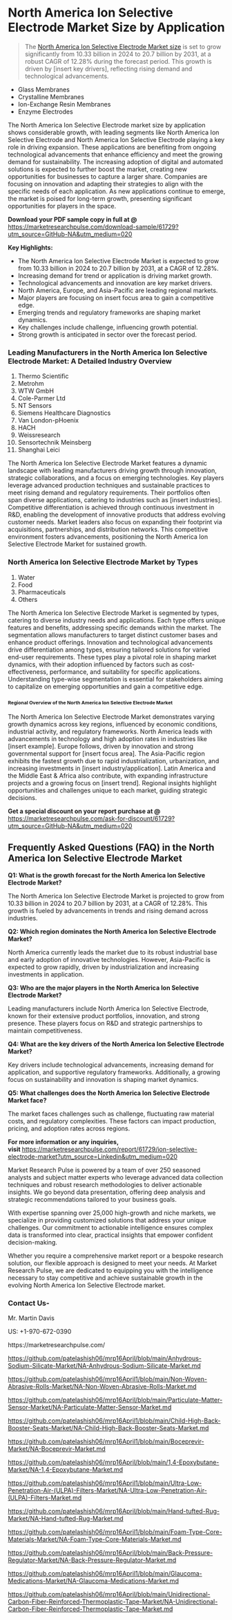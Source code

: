 <h1>North America Ion Selective Electrode Market&nbsp;Size by Application</h1><blockquote><p>The <a href="https://marketresearchpulse.com/download-sample/61729?utm_source=GitHub-NA&amp;utm_medium=020">North America Ion Selective Electrode Market size</a> is set to grow significantly from 10.33 billion in 2024 to 20.7 billion by 2031, at a robust CAGR of 12.28% during the forecast period. This growth is driven by [insert key drivers], reflecting rising demand and technological advancements.</p></blockquote><ul><li>Glass Membranes <li> Crystalline Membranes <li> Ion-Exchange Resin Membranes <li> Enzyme Electrodes</li></ul><p>The North America Ion Selective Electrode market size by application shows considerable growth, with leading segments like North America Ion Selective Electrode and North America Ion Selective Electrode playing a key role in driving expansion. These applications are benefiting from ongoing technological advancements that enhance efficiency and meet the growing demand for sustainability. The increasing adoption of digital and automated solutions is expected to further boost the market, creating new opportunities for businesses to capture a larger share. Companies are focusing on innovation and adapting their strategies to align with the specific needs of each application. As new applications continue to emerge, the market is poised for long-term growth, presenting significant opportunities for players in the space.</p><p><strong>Download your PDF sample copy in full at @ </strong><a href="https://marketresearchpulse.com/download-sample/61729?utm_source=GitHub-NA&amp;utm_medium=020">https://marketresearchpulse.com/download-sample/61729?utm_source=GitHub-NA&amp;utm_medium=020</a></p><p><strong>Key Highlights: </strong></p><ul><li>The North America Ion Selective Electrode Market is expected to grow from 10.33 billion in 2024 to 20.7 billion by 2031, at a CAGR of 12.28%.</li><li>Increasing demand for trend or application is driving market growth.</li><li>Technological advancements and innovation are key market drivers.</li><li>North America, Europe, and Asia-Pacific are leading regional markets.</li><li>Major players are focusing on insert focus area to gain a competitive edge.</li><li>Emerging trends and regulatory frameworks are shaping market dynamics.</li><li>Key challenges include challenge, influencing growth potential.</li><li>Strong growth is anticipated in sector over the forecast period.</li></ul><h3>Leading Manufacturers in the North America Ion Selective Electrode Market: A Detailed Industry Overview</h3><ol><li>Thermo Scientific</li><li>Metrohm</li><li>WTW GmbH</li><li>Cole-Parmer Ltd</li><li>NT Sensors</li><li>Siemens Healthcare Diagnostics</li><li>Van London-pHoenix</li><li>HACH</li><li>Weissresearch</li><li>Sensortechnik Meinsberg</li><li>Shanghai Leici</li></ol><div class="flex max-w-full flex-col flex-grow"><div class="min-h-8 text-message flex w-full flex-col items-end gap-2 whitespace-normal break-words [.text-message+&amp;]:mt-5" dir="auto" data-message-author-role="assistant" data-message-id="fd8432e4-4910-450d-b182-61b7bfb0a01f" data-message-model-slug="gpt-4o"><div class="flex w-full flex-col gap-1 empty:hidden first:pt-[3px]"><div class="markdown prose w-full break-words dark:prose-invert light"><p>The North America Ion Selective Electrode Market features a dynamic landscape with leading manufacturers driving growth through innovation, strategic collaborations, and a focus on emerging technologies. Key players leverage advanced production techniques and sustainable practices to meet rising demand and regulatory requirements. Their portfolios often span diverse applications, catering to industries such as [insert industries]. Competitive differentiation is achieved through continuous investment in R&amp;D, enabling the development of innovative products that address evolving customer needs. Market leaders also focus on expanding their footprint via acquisitions, partnerships, and distribution networks. This competitive environment fosters advancements, positioning the North America Ion Selective Electrode Market for sustained growth.</p></div></div></div></div><h3>North America Ion Selective Electrode Market by Types</h3><ol><li>Water <li> Food <li> Pharmaceuticals <li> Others</li></ol><div class="flex max-w-full flex-col flex-grow"><div class="min-h-8 text-message flex w-full flex-col items-end gap-2 whitespace-normal break-words [.text-message+&amp;]:mt-5" dir="auto" data-message-author-role="assistant" data-message-id="084470be-0bb7-4664-bddf-5156b4f41249" data-message-model-slug="gpt-4o-mini"><div class="flex w-full flex-col gap-1 empty:hidden first:pt-[3px]"><div class="markdown prose w-full break-words dark:prose-invert light"><p>The North America Ion Selective Electrode Market is segmented by types, catering to diverse industry needs and applications. Each type offers unique features and benefits, addressing specific demands within the market. The segmentation allows manufacturers to target distinct customer bases and enhance product offerings. Innovation and technological advancements drive differentiation among types, ensuring tailored solutions for varied end-user requirements. These types play a pivotal role in shaping market dynamics, with their adoption influenced by factors such as cost-effectiveness, performance, and suitability for specific applications. Understanding type-wise segmentation is essential for stakeholders aiming to capitalize on emerging opportunities and gain a competitive edge.</p></div></div></div></div><h3><span style="font-size: 11px;">Regional Overview of the North America Ion Selective Electrode Market</span></h3><div class="flex max-w-full flex-col flex-grow"><div class="min-h-8 text-message flex w-full flex-col items-end gap-2 whitespace-normal break-words [.text-message+&amp;]:mt-5" dir="auto" data-message-author-role="assistant" data-message-id="e9038762-ce64-4e30-91c9-9bd413514231" data-message-model-slug="gpt-4o-mini"><div class="flex w-full flex-col gap-1 empty:hidden first:pt-[3px]"><div class="markdown prose w-full break-words dark:prose-invert light"><p>The North America Ion Selective Electrode Market demonstrates varying growth dynamics across key regions, influenced by economic conditions, industrial activity, and regulatory frameworks. North America leads with advancements in technology and high adoption rates in industries like [insert example]. Europe follows, driven by innovation and strong governmental support for [insert focus area]. The Asia-Pacific region exhibits the fastest growth due to rapid industrialization, urbanization, and increasing investments in [insert industry/application]. Latin America and the Middle East &amp; Africa also contribute, with expanding infrastructure projects and a growing focus on [insert trend]. Regional insights highlight opportunities and challenges unique to each market, guiding strategic decisions.</p></div></div></div></div><p><strong>Get a special discount on your report purchase at @ </strong><a href="https://marketresearchpulse.com/ask-for-discount/61729?utm_source=GitHub-NA&amp;utm_medium=020">https://marketresearchpulse.com/ask-for-discount/61729?utm_source=GitHub-NA&amp;utm_medium=020</a></p><h2>Frequently Asked Questions (FAQ) in the North America Ion Selective Electrode Market</h2><p><strong>Q1: What is the growth forecast for the North America Ion Selective Electrode Market?</strong></p><p>The North America Ion Selective Electrode Market is projected to grow from 10.33 billion in 2024 to 20.7 billion by 2031, at a CAGR of 12.28%. This growth is fueled by advancements in trends and rising demand across industries.</p><p><strong>Q2: Which region dominates the North America Ion Selective Electrode Market?</strong></p><p>North America currently leads the market due to its robust industrial base and early adoption of innovative technologies. However, Asia-Pacific is expected to grow rapidly, driven by industrialization and increasing investments in application.</p><p><strong>Q3: Who are the major players in the North America Ion Selective Electrode Market?</strong></p><p>Leading manufacturers include North America Ion Selective Electrode, known for their extensive product portfolios, innovation, and strong presence. These players focus on R&amp;D and strategic partnerships to maintain competitiveness.</p><p><strong>Q4: What are the key drivers of the North America Ion Selective Electrode Market?</strong></p><p>Key drivers include technological advancements, increasing demand for application, and supportive regulatory frameworks. Additionally, a growing focus on sustainability and innovation is shaping market dynamics.</p><p><strong>Q5: What challenges does the North America Ion Selective Electrode Market face?</strong></p><p>The market faces challenges such as challenge, fluctuating raw material costs, and regulatory complexities. These factors can impact production, pricing, and adoption rates across regions.</p><p><strong>For more information or any inquiries, visit&nbsp;</strong><a href="https://marketresearchpulse.com/report/61729/ion-selective-electrode-market?utm_source=Linkedin&utm_medium=020">https://marketresearchpulse.com/report/61729/ion-selective-electrode-market?utm_source=Linkedin&utm_medium=020</a></p><p>Market Research Pulse is powered by a team of over 250 seasoned analysts and subject matter experts who leverage advanced data collection techniques and robust research methodologies to deliver actionable insights. We go beyond data presentation, offering deep analysis and strategic recommendations tailored to your business goals.</p><p>With expertise spanning over 25,000 high-growth and niche markets, we specialize in providing customized solutions that address your unique challenges. Our commitment to actionable intelligence ensures complex data is transformed into clear, practical insights that empower confident decision-making.</p><p>Whether you require a comprehensive market report or a bespoke research solution, our flexible approach is designed to meet your needs. At Market Research Pulse, we are dedicated to equipping you with the intelligence necessary to stay competitive and achieve sustainable growth in the evolving North America Ion Selective Electrode market.</p><h3><strong>Contact Us-</strong></h3><p>Mr. Martin Davis</p><p>US: +1-970-672-0390</p><p>https://marketresearchpulse.com/</p><p><a href="https://github.com/patelashish06/mrp16April/blob/main/Anhydrous-Sodium-Silicate-Market/NA-Anhydrous-Sodium-Silicate-Market.md">https://github.com/patelashish06/mrp16April/blob/main/Anhydrous-Sodium-Silicate-Market/NA-Anhydrous-Sodium-Silicate-Market.md</a></p><p><a href="https://github.com/patelashish06/mrp16April1/blob/main/Non-Woven-Abrasive-Rolls-Market/NA-Non-Woven-Abrasive-Rolls-Market.md">https://github.com/patelashish06/mrp16April1/blob/main/Non-Woven-Abrasive-Rolls-Market/NA-Non-Woven-Abrasive-Rolls-Market.md</a></p><p><a href="https://github.com/patelashish06/mrp16April/blob/main/Particulate-Matter-Sensor-Market/NA-Particulate-Matter-Sensor-Market.md">https://github.com/patelashish06/mrp16April/blob/main/Particulate-Matter-Sensor-Market/NA-Particulate-Matter-Sensor-Market.md</a></p><p><a href="https://github.com/patelashish06/mrp16April1/blob/main/Child-High-Back-Booster-Seats-Market/NA-Child-High-Back-Booster-Seats-Market.md">https://github.com/patelashish06/mrp16April1/blob/main/Child-High-Back-Booster-Seats-Market/NA-Child-High-Back-Booster-Seats-Market.md</a></p><p><a href="https://github.com/patelashish06/mrp16April1/blob/main/Boceprevir-Market/NA-Boceprevir-Market.md">https://github.com/patelashish06/mrp16April1/blob/main/Boceprevir-Market/NA-Boceprevir-Market.md</a></p><p><a href="https://github.com/patelashish06/mrp16April/blob/main/1,4-Epoxybutane-Market/NA-1,4-Epoxybutane-Market.md">https://github.com/patelashish06/mrp16April/blob/main/1,4-Epoxybutane-Market/NA-1,4-Epoxybutane-Market.md</a></p><p><a href="https://github.com/patelashish06/mrp16April1/blob/main/Ultra-Low-Penetration-Air-(ULPA)-Filters-Market/NA-Ultra-Low-Penetration-Air-(ULPA)-Filters-Market.md">https://github.com/patelashish06/mrp16April1/blob/main/Ultra-Low-Penetration-Air-(ULPA)-Filters-Market/NA-Ultra-Low-Penetration-Air-(ULPA)-Filters-Market.md</a></p><p><a href="https://github.com/patelashish06/mrp16April/blob/main/Hand-tufted-Rug-Market/NA-Hand-tufted-Rug-Market.md">https://github.com/patelashish06/mrp16April/blob/main/Hand-tufted-Rug-Market/NA-Hand-tufted-Rug-Market.md</a></p><p><a href="https://github.com/patelashish06/mrp16April1/blob/main/Foam-Type-Core-Materials-Market/NA-Foam-Type-Core-Materials-Market.md">https://github.com/patelashish06/mrp16April1/blob/main/Foam-Type-Core-Materials-Market/NA-Foam-Type-Core-Materials-Market.md</a></p><p><a href="https://github.com/patelashish06/mrp16April/blob/main/Back-Pressure-Regulator-Market/NA-Back-Pressure-Regulator-Market.md">https://github.com/patelashish06/mrp16April/blob/main/Back-Pressure-Regulator-Market/NA-Back-Pressure-Regulator-Market.md</a></p><p><a href="https://github.com/patelashish06/mrp16April1/blob/main/Glaucoma-Medications-Market/NA-Glaucoma-Medications-Market.md">https://github.com/patelashish06/mrp16April1/blob/main/Glaucoma-Medications-Market/NA-Glaucoma-Medications-Market.md</a></p><p><a href="https://github.com/patelashish06/mrp16April/blob/main/Unidirectional-Carbon-Fiber-Reinforced-Thermoplastic-Tape-Market/NA-Unidirectional-Carbon-Fiber-Reinforced-Thermoplastic-Tape-Market.md">https://github.com/patelashish06/mrp16April/blob/main/Unidirectional-Carbon-Fiber-Reinforced-Thermoplastic-Tape-Market/NA-Unidirectional-Carbon-Fiber-Reinforced-Thermoplastic-Tape-Market.md</a></p>
